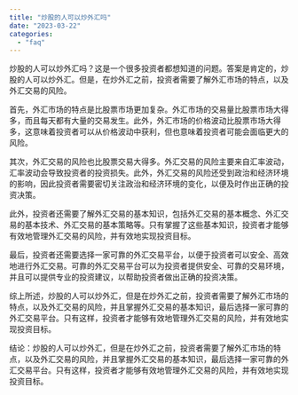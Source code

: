 ```yaml
---
title: "炒股的人可以炒外汇吗"
date: "2023-03-22"
categories: 
  - "faq"
---
```


炒股的人可以炒外汇吗？这是一个很多投资者都想知道的问题。答案是肯定的，炒股的人可以炒外汇。但是，在炒外汇之前，投资者需要了解外汇市场的特点，以及外汇交易的风险。

首先，外汇市场的特点是比股票市场更加复杂。外汇市场的交易量比股票市场大得多，而且每天都有大量的交易发生。此外，外汇市场的价格波动比股票市场大得多，这意味着投资者可以从价格波动中获利，但也意味着投资者可能会面临更大的风险。

其次，外汇交易的风险也比股票交易大得多。外汇交易的风险主要来自汇率波动，汇率波动会导致投资者的投资损失。此外，外汇交易的风险还受到政治和经济环境的影响，因此投资者需要密切关注政治和经济环境的变化，以便及时作出正确的投资决策。

此外，投资者还需要了解外汇交易的基本知识，包括外汇交易的基本概念、外汇交易的基本技术、外汇交易的基本策略等。只有掌握了这些基本知识，投资者才能够有效地管理外汇交易的风险，并有效地实现投资目标。

最后，投资者还需要选择一家可靠的外汇交易平台，以便于投资者可以安全、高效地进行外汇交易。可靠的外汇交易平台可以为投资者提供安全、可靠的交易环境，并且可以提供专业的投资建议，以帮助投资者做出正确的投资决策。

综上所述，炒股的人可以炒外汇，但是在炒外汇之前，投资者需要了解外汇市场的特点，以及外汇交易的风险，并且掌握外汇交易的基本知识，最后选择一家可靠的外汇交易平台。只有这样，投资者才能够有效地管理外汇交易的风险，并有效地实现投资目标。

结论：炒股的人可以炒外汇，但是在炒外汇之前，投资者需要了解外汇市场的特点，以及外汇交易的风险，并且掌握外汇交易的基本知识，最后选择一家可靠的外汇交易平台。只有这样，投资者才能够有效地管理外汇交易的风险，并有效地实现投资目标。
